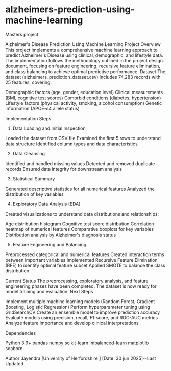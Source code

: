 # alzheimers-prediction-using-machine-learning
Masters project

Alzheimer's Disease Prediction Using Machine Learning
Project Overview
This project implements a comprehensive machine learning approach to predict Alzheimer's Disease using clinical, demographic, and lifestyle data. The implementation follows the methodology outlined in the project design document, focusing on feature engineering, recursive feature elimination, and class balancing to achieve optimal predictive performance.
Dataset
The dataset (alzheimers_prediction_dataset.csv) includes 74,283 records with 25 features, covering:

Demographic factors (age, gender, education level)
Clinical measurements (BMI, cognitive test scores)
Comorbid conditions (diabetes, hypertension)
Lifestyle factors (physical activity, smoking, alcohol consumption)
Genetic information (APOE-ε4 allele status)

Implementation Steps
1. Data Loading and Initial Inspection

Loaded the dataset from CSV file
Examined the first 5 rows to understand data structure
Identified column types and data characteristics

2. Data Cleansing

Identified and handled missing values
Detected and removed duplicate records
Ensured data integrity for downstream analysis

3. Statistical Summary

Generated descriptive statistics for all numerical features
Analyzed the distribution of key variables

4. Exploratory Data Analysis (EDA)

Created visualizations to understand data distributions and relationships:

Age distribution histogram
Cognitive test score distribution
Correlation heatmap of numerical features
Comparative boxplots for key variables
Distribution analysis by Alzheimer's diagnosis status



5. Feature Engineering and Balancing

Preprocessed categorical and numerical features
Created interaction terms between important variables
Implemented Recursive Feature Elimination (RFE) to identify optimal feature subset
Applied SMOTE to balance the class distribution

Current Status
The preprocessing, exploratory analysis, and feature engineering phases have been completed. The dataset is now ready for model training and evaluation.
Next Steps

Implement multiple machine learning models (Random Forest, Gradient Boosting, Logistic Regression)
Perform hyperparameter tuning using GridSearchCV
Create an ensemble model to improve prediction accuracy
Evaluate models using precision, recall, F1-score, and ROC-AUC metrics
Analyze feature importance and develop clinical interpretations

Dependencies

Python 3.9+
pandas
numpy
scikit-learn
imbalanced-learn
matplotlib
seaborn

Author
Jayendra
[University of Herfordshire ]
[Date: 30 jun 2025]--Last Updated
